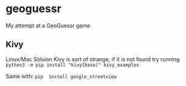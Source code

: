 # geoguessr
My attempt at a GeoGuessr game




## Kivy
Linux/Mac Soluion
Kivy is sort of strange, if it is not found try running `python3 -m pip install "kivy[base]" kivy_examples`

Same with:
`pip  install google_streetview` 
 
